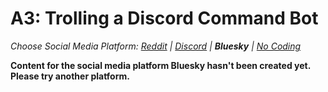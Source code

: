 # A3: Trolling a Discord Command Bot
_Choose Social Media Platform: <a href='../../../../../reddit/appendix/teaching/03_course_work/03_assignments/a3_troll_reply_bot.html'>Reddit</a> | <a href='../../../../../discord/appendix/teaching/03_course_work/03_assignments/a3_troll_reply_bot.html'>Discord</a> | __Bluesky__ | <a href='../../../../../nocode/appendix/teaching/03_course_work/03_assignments/a3_troll_reply_bot.html'>No Coding</a>_

__Content for the social media platform Bluesky hasn't been created yet. Please try another platform.__